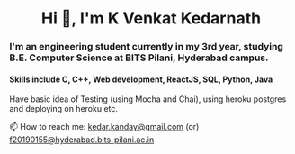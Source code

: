 <h1 align="center"> Hi 👋, I'm K Venkat Kedarnath</h1>
<h3>I'm an engineering student currently in my 3rd year, studying B.E. Computer Science at BITS Pilani, Hyderabad campus.</h3>

<h4>Skills include C, C++, Web development, ReactJS, SQL, Python, Java</h4>

Have basic idea of Testing (using Mocha and Chai), using heroku postgres and deploying on heroku etc.

📫 How to reach me: kedar.kanday@gmail.com (or) f20190155@hyderabad.bits-pilani.ac.in
<!--
**K-VENKAT-KEDARNATH/K-VENKAT-KEDARNATH** is a ✨ _special_ ✨ repository because its `README.md` (this file) appears on your GitHub profile.

Here are some ideas to get you started:

- 🔭 I’m currently working on ...
- 🌱 I’m currently learning ...
- 👯 I’m looking to collaborate on ...
- 🤔 I’m looking for help with ...
- 💬 Ask me about ...
- 📫 How to reach me: ...
- 😄 Pronouns: ...
- ⚡ Fun fact: ...
-->
